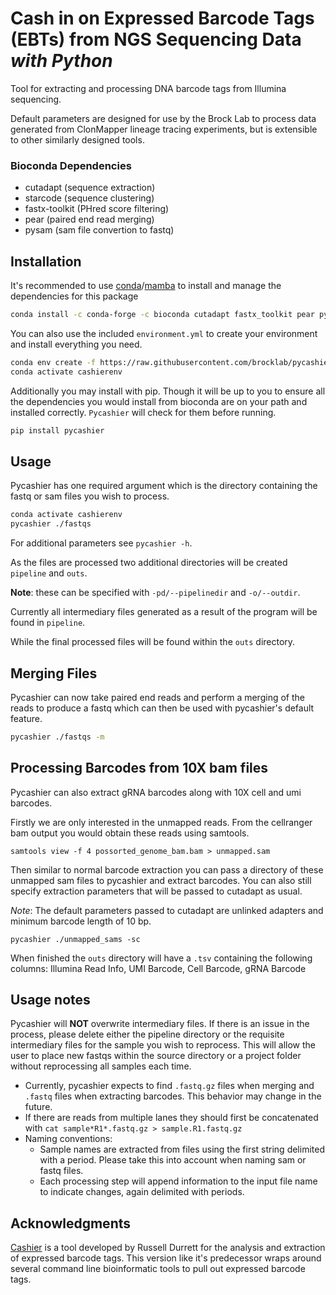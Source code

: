 # Cash in on Expressed Barcode Tags (EBTs) from NGS Sequencing Data *with Python*

Tool for extracting and processing DNA barcode tags from Illumina sequencing.

Default parameters are designed for use by the Brock Lab to process data generated from
ClonMapper lineage tracing experiments, but is extensible to other similarly designed tools.


### Bioconda Dependencies
- cutadapt (sequence extraction)
- starcode (sequence clustering)
- fastx-toolkit (PHred score filtering)
- pear (paired end read merging)
- pysam (sam file convertion to fastq)

## Installation
It's recommended to use [conda](https://docs.conda.io/en/latest/)/[mamba](https://github.com/mamba-org/mamba) to install and manage the dependencies for this package

```bash
conda install -c conda-forge -c bioconda cutadapt fastx_toolkit pear pysam starcode pycashier
```

You can also use the included `environment.yml` to create your environment and install everything you need.

```bash
conda env create -f https://raw.githubusercontent.com/brocklab/pycashier/main/environment.yml
conda activate cashierenv
```

Additionally you may install with pip. Though it will be up to you to ensure all the
dependencies you would install from bioconda are on your path and installed correctly.
`Pycashier` will check for them before running.

```bash
pip install pycashier
```

## Usage

Pycashier has one required argument which is the directory containing the fastq or sam files you wish to process.

```bash
conda activate cashierenv
pycashier ./fastqs
```
For additional parameters see `pycashier -h`.

As the files are processed two additional directories will be created `pipeline` and `outs`.

**Note**: these can be specified with `-pd/--pipelinedir` and  `-o/--outdir`.

Currently all intermediary files generated as a result of the program will be found in `pipeline`.

While the final processed files will be found within the `outs` directory.

## Merging Files

Pycashier can now take paired end reads and perform a merging of the reads to produce a fastq which can then be used with pycashier's default feature.
```bash
pycashier ./fastqs -m
```

## Processing Barcodes from 10X bam files

Pycashier can also extract gRNA barcodes along with 10X cell and umi barcodes.

Firstly we are only interested in the unmapped reads. From the cellranger bam output you would obtain these reads using samtools.

```
samtools view -f 4 possorted_genome_bam.bam > unmapped.sam
```

Then similar to normal barcode extraction you can pass a directory of these unmapped sam files to pycashier and extract barcodes. You can also still specify extraction parameters that will be passed to cutadapt as usual.

*Note*: The default parameters passed to cutadapt are unlinked adapters and minimum barcode length of 10 bp.

```
pycashier ./unmapped_sams -sc
```
When finished the `outs` directory will have a `.tsv` containing the following columns: Illumina Read Info, UMI Barcode, Cell Barcode, gRNA Barcode


## Usage notes
Pycashier will **NOT** overwrite intermediary files. If there is an issue in the process, please delete either the pipeline directory or the requisite intermediary files for the sample you wish to reprocess. This will allow the user to place new fastqs within the source directory or a project folder without reprocessing all samples each time.
- Currently, pycashier expects to find `.fastq.gz` files when merging and `.fastq` files when extracting barcodes. This behavior may change in the future.
- If there are reads from multiple lanes they should first be concatenated with `cat sample*R1*.fastq.gz > sample.R1.fastq.gz`
- Naming conventions:
    - Sample names are extracted from files using the first string delimited with a period. Please take this into account when naming sam or fastq files.
    - Each processing step will append information to the input file name to indicate changes, again delimited with periods.


## Acknowledgments

[Cashier](https://github.com/russelldurrett/cashier) is a tool developed by Russell Durrett for the analysis and extraction of expressed barcode tags.
This version like it's predecessor wraps around several command line bioinformatic tools to pull out expressed barcode tags.
